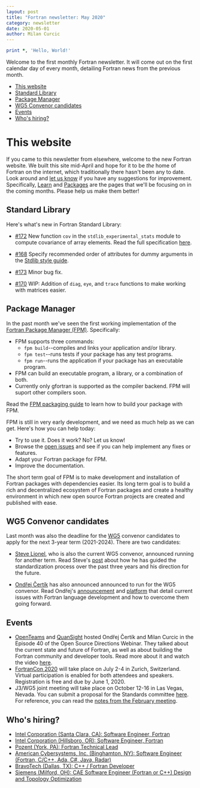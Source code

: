 ```yaml
---
layout: post
title: "Fortran newsletter: May 2020"
category: newsletter
date: 2020-05-01
author: Milan Curcic
---
```


```fortran
print *, 'Hello, World!' 
```

Welcome to the first monthly Fortran newsletter.
It will come out on the first calendar day of every month, 
detailing Fortran news from the previous month.

* [This website](#this-website)
* [Standard Library](#standard-library)
* [Package Manager](#package-manager)
* [WG5 Convenor candidates](#wg5-convenor-candidates)
* [Events](#events)
* [Who's hiring?](#whos-hiring)

# This website

If you came to this newsletter from elsewhere, welcome to the new Fortran website.
We built this site mid-April and hope for it to be _the_ home of Fortran on the internet,
which traditionally there hasn't been any to date.
Look around and [let us know](https://github.com/fortran-lang/fortran-lang.github.io/issues) 
if you have any suggestions for improvement.
Specifically, [Learn](/learn) and [Packages](/packages) are the pages that 
we'll be focusing on in the coming months. 
Please help us make them better!

## Standard Library

Here's what's new in Fortran Standard Library:

* [#172](https://github.com/fortran-lang/stdlib/pull/172)
New function `cov` in the `stdlib_experimental_stats` module to compute covariance of array elements.
Read the full specification [here](https://github.com/fortran-lang/stdlib/blob/HEAD/src/stdlib_experimental_stats.md#cov---covariance-of-array-elements).

* [#168](https://github.com/fortran-lang/stdlib/pull/168)
Specify recommended order of attributes for dummy arguments in the 
[Stdlib style guide](https://github.com/fortran-lang/stdlib/blob/HEAD/STYLE_GUIDE.md).

* [#173](https://github.com/fortran-lang/stdlib/pull/173)
Minor bug fix.

* [#170](https://github.com/fortran-lang/stdlib/pull/170)
WIP: Addition of `diag`, `eye`, and `trace` functions to make working with 
matrices easier.
 
## Package Manager

In the past month we've seen the first working implementation of the [Fortran Package Manager (FPM)](https://github.com/fortran-lang/fpm).
Specifically:

* FPM supports three commands:
  - `fpm build`--compiles and links your application and/or library.
  - `fpm test`--runs tests if your package has any test programs.
  - `fpm run`--runs the application if your package has an executable program.
* FPM can build an executable program, a library, or a combination of both.
* Currently only gfortran is supported as the compiler backend. FPM will suport other compilers soon.

Read the [FPM packaging guide](https://github.com/fortran-lang/fpm/blob/HEAD/PACKAGING.md)
to learn how to build your package with FPM.

FPM is still in very early development, and we need as much help as we can get.
Here's how you can help today:

* Try to use it. Does it work? No? Let us know!
* Browse the [open issues](https://github.com/fortran-lang/fpm/issues) and see if you can help implement any fixes or features. 
* Adapt your Fortran package for FPM.
* Improve the documentation.

The short term goal of FPM is to make development and installation of Fortran packages with dependencies easier.
Its long term goal is to build a rich and decentralized ecosystem of Fortran packages and create a healthy 
environment in which new open source Fortran projects are created and published with ease.

## WG5 Convenor candidates

Last month was also the deadline for the [WG5](https://wg5-fortran.org/)
convenor candidates to apply for the next 3-year term (2021-2024).
There are two candidates:

* [Steve Lionel](https://stevelionel.com), who is also the current WG5 convenor,
announced running for another term.
Read Steve's [post](https://stevelionel.com/drfortran/2020/04/25/doctor-fortran-in-forward)
about how he has guided the standardization process over the past three years and his direction for the future.

* [Ondřej Čertík](https://ondrejcertik.com) has also announced announced to run
for the WG5 convenor.
Read Ondřej's [announcement](https://ondrejcertik.com/blog/2020/04/running-for-wg5-convenor-announcement/)
and [platform](https://github.com/certik/wg5_platform_2020)
that detail current issues with Fortran language development and how to
overcome them going forward.

## Events

* [OpenTeams](https://openteams.com) and [QuanSight](https://quansight.com) hosted Ondřej Čertík and Milan Curcic
in the Episode 40 of the Open Source Directions Webinar.
They talked about the current state and future of Fortran, as well as about building the Fortran community and developer tools.
Read more about it and watch the video [here](/newsletter/2020/04/18/Fortran-Webinar/).
* [FortranCon 2020](https://tcevents.chem.uzh.ch/event/12) will take place on July 2-4 in Zurich, Switzerland.
Virtual participation is enabled for both attendees and speakers.
Registration is free and due by June 1, 2020.
* J3/WG5 joint meeting will take place on October 12-16 in Las Vegas, Nevada.
You can submit a proposal for the Standards committee [here](https://github.com/j3-fortran/fortran_proposals).
For reference, you can read the [notes from the February meeting](/newsletter/2020/02/28/J3-february-meeting).

## Who's hiring?

* [Intel Corporation (Santa Clara, CA): Software Engineer, Fortran](https://g.co/kgs/aogdeh)
* [Intel Corporation (Hillsboro, OR): Software Engineer, Fortran](https://g.co/kgs/5X3d2Y)
* [Pozent (York, PA): Fortran Technical Lead](https://g.co/kgs/yuaohU)
* [American Cybersystems, Inc. (Binghamton, NY): Software Engineer (Fortran, C/C++, Ada, C#, Java, Radar)](https://g.co/kgs/VAWjWk)
* [BravoTech (Dallas, TX): C++ / Fortran Developer](https://g.co/kgs/eLsn63)
* [Siemens (Milford, OH): CAE Software Engineer (Fortran or C++) Design and Topology Optimization](https://g.co/kgs/eYftiA)
